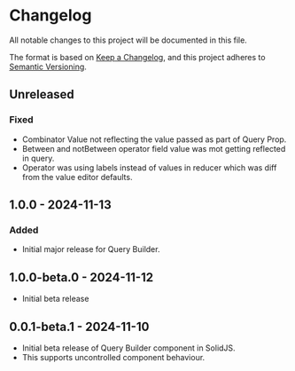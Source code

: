 # Changelog
All notable changes to this project will be documented in this file.

The format is based on [Keep a Changelog](https://keepachangelog.com/en/1.0.0/),
and this project adheres to [Semantic Versioning](https://semver.org/spec/v2.0.0.html).

## Unreleased

### Fixed

- Combinator Value not reflecting the value passed as part of Query Prop.
- Between and notBetween operator field value was mot getting reflected in query.
- Operator was using labels instead of values in reducer which was diff from the value editor defaults.

## 1.0.0 - 2024-11-13
### Added
- Initial major release for Query Builder.

## 1.0.0-beta.0 - 2024-11-12
- Initial beta release

## 0.0.1-beta.1 - 2024-11-10
- Initial beta release of Query Builder component in SolidJS.
- This supports uncontrolled component behaviour.

